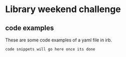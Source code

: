 # Library weekend challenge

## code examples
These are some code examples of a yaml file in irb.
```ruby
code snippets will go here once its done
```
